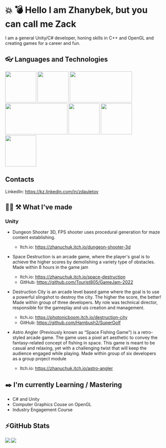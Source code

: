 # :collision: :bomb: Hello I am Zhanybek, but you can call me Zack

I am a general Unity/C# developer, honing skills in C++ and OpenGL and creating games for a career and fun.

## 👓 Languages and Technologies

<div>
  <img src="https://seeklogo.com/images/C/c-sharp-c-logo-02F17714BA-seeklogo.com.png" height="100"/>
	<img src="https://seeklogo.com/images/C/c-logo-43CE78FF9C-seeklogo.com.png" height="100"/>
	<img src="https://upload.wikimedia.org/wikipedia/commons/thumb/1/19/Unity_Technologies_logo.svg/2560px-Unity_Technologies_logo.svg.png" width="200" height="100"/>
	<img src="https://upload.wikimedia.org/wikipedia/commons/thumb/e/e9/Opengl-logo.svg/2560px-Opengl-logo.svg.png" width="200" height="100"/>
	<img src="https://pluspng.com/img-png/javascript-vector-png-javascript-vector-logo-600.png" width="100" height="100"/>
	<img src="https://upload.wikimedia.org/wikipedia/commons/thumb/e/ee/.NET_Core_Logo.svg/480px-.NET_Core_Logo.svg.png" width="100" height="100"/>
	<img src="https://www.svgrepo.com/show/303229/microsoft-sql-server-logo.svg" width="100" height="100"/>
</div>

## Contacts
LinkedIn: https://kz.linkedin.com/in/zdauletov

## :golfing_woman: :hammer_and_pick: What I've made

### Unity
- Dungeon Shooter 3D, FPS shooter uses procedural generation for maze content establishing.
  - Itch.io: https://zhanuchuk.itch.io/dungeon-shooter-3d
 
  
- Space Destruction is an arcade game, where the player's goal is to achieve the higher scores by demolishing a variety type of obstacles.
  Made within 8 hours in the game jam
  - Itch.io: https://zhanuchuk.itch.io/space-destruction
  - GitHub: https://github.com/Tourist805/GameJam-2022

- Destruction City is an arcade level based game where the goal is to use a powerful slingshot to destroy the city. The higher the score, the better!
  Made within  group of three developers. My role was technical director, responsible for the gameplay and uis creation and management.
  - Itch.io: https://photonicboom.itch.io/destruction-city
  - GitHub: https://github.com/Hambush2/SuperGolf
 
- Astro Angler (Previously known as “Space Fishing Game”) is a retro-styled arcade game.
  The game uses a pixel art aesthetic to convey the fantasy-related concept of fishing in space.
  This game is meant to be casual and relaxing, yet with a challenging twist that will keep the audience engaged while playing. 
  Made within  group of six developers as a group project module
  - Itch.io: https://zhanuchuk.itch.io/astro-angler
  
 ## :black_nib: I'm currently Learning / Mastering

- C# and Unity
- Computer Graphics Couse on OpenGL
- Industry Engagement Course

## ⚡GitHub Stats
<!-- Credit to https://github.com/anuraghazra/github-readme-stats -->
<div>
    <img align="left" src="https://github-readme-stats.vercel.app/api?username=Tourist805&count_private=true&show_icons=true&theme=react" />
    <img align="left" src="https://github-readme-stats.vercel.app/api/top-langs/?username=Tourist805&langs_count=5&theme=react" />
</div>


